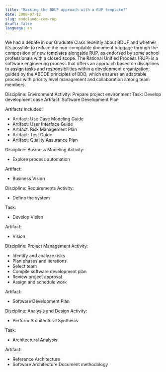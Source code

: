 ```yaml
---
title: "Masking the BDUF approach with a RUP template?"
date: 2008-07-12
slug: modelando-com-rup
draft: false
language: en
---
```


We had a debate in our Graduate Class recently about BDUF and whether it's possible to reduce the non-compilable document baggage through the composition of new templates alongside RUP, as endorsed by some school professionals with a closed scope. The Rational Unified Process (RUP) is a software engineering process that offers an approach based on disciplines to assign tasks and responsibilities within a development organization; guided by the ABCDE principles of BDD, which ensures an adaptable process with priority level management and collaboration among team members.

Discipline: Environment
Activity: Prepare project environment
Task: Develop development case
Artifact: Software Development Plan

Artifacts Included:
- Artifact: Use Case Modeling Guide
- Artifact: User Interface Guide
- Artifact: Risk Management Plan
- Artifact: Test Guide
- Artifact: Quality Assurance Plan

Discipline: Business Modeling
Activity:
- Explore process automation

Artifact:
- Business Vision

Discipline: Requirements
Activity:
- Define the system

Task:
- Develop Vision

Artifact:
- Vision

Discipline: Project Management
Activity:
- Identify and analyze risks
- Plan phases and iterations
- Select team
- Compile software development plan
- Review project approval
- Assign and schedule work

Artifact:
- Software Development Plan

Discipline: Analysis and Design
Activity:
- Perform Architectural Synthesis

Task:
- Architectural Analysis

Artifact:
- Reference Architecture
- Software Architecture Document
methodology